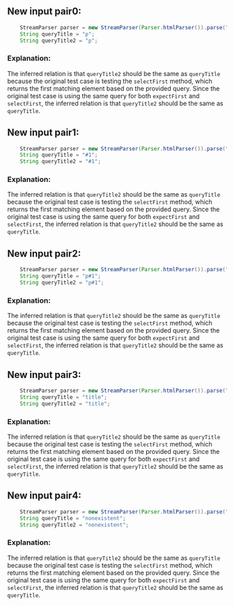 ## New input pair0:
```java
    StreamParser parser = new StreamParser(Parser.htmlParser()).parse("<title>One</title><p id=1>P One</p><p id=2>P Two</p>", "");
    String queryTitle = "p";
    String queryTitle2 = "p";
```
### Explanation:
The inferred relation is that `queryTitle2` should be the same as `queryTitle` because the original test case is testing the `selectFirst` method, which returns the first matching element based on the provided query. Since the original test case is using the same query for both `expectFirst` and `selectFirst`, the inferred relation is that `queryTitle2` should be the same as `queryTitle`.

## New input pair1:
```java
    StreamParser parser = new StreamParser(Parser.htmlParser()).parse("<title>One</title><p id=1>P One</p><p id=2>P Two</p>", "");
    String queryTitle = "#1";
    String queryTitle2 = "#1";
```
### Explanation:
The inferred relation is that `queryTitle2` should be the same as `queryTitle` because the original test case is testing the `selectFirst` method, which returns the first matching element based on the provided query. Since the original test case is using the same query for both `expectFirst` and `selectFirst`, the inferred relation is that `queryTitle2` should be the same as `queryTitle`.

## New input pair2:
```java
    StreamParser parser = new StreamParser(Parser.htmlParser()).parse("<title>One</title><p id=1>P One</p><p id=2>P Two</p>", "");
    String queryTitle = "p#1";
    String queryTitle2 = "p#1";
```
### Explanation:
The inferred relation is that `queryTitle2` should be the same as `queryTitle` because the original test case is testing the `selectFirst` method, which returns the first matching element based on the provided query. Since the original test case is using the same query for both `expectFirst` and `selectFirst`, the inferred relation is that `queryTitle2` should be the same as `queryTitle`.

## New input pair3:
```java
    StreamParser parser = new StreamParser(Parser.htmlParser()).parse("<title>One</title><p id=1>P One</p><p id=2>P Two</p>", "");
    String queryTitle = "title";
    String queryTitle2 = "title";
```
### Explanation:
The inferred relation is that `queryTitle2` should be the same as `queryTitle` because the original test case is testing the `selectFirst` method, which returns the first matching element based on the provided query. Since the original test case is using the same query for both `expectFirst` and `selectFirst`, the inferred relation is that `queryTitle2` should be the same as `queryTitle`.

## New input pair4:
```java
    StreamParser parser = new StreamParser(Parser.htmlParser()).parse("<title>One</title><p id=1>P One</p><p id=2>P Two</p>", "");
    String queryTitle = "nonexistent";
    String queryTitle2 = "nonexistent";
```
### Explanation:
The inferred relation is that `queryTitle2` should be the same as `queryTitle` because the original test case is testing the `selectFirst` method, which returns the first matching element based on the provided query. Since the original test case is using the same query for both `expectFirst` and `selectFirst`, the inferred relation is that `queryTitle2` should be the same as `queryTitle`.
